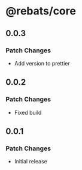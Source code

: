 # @rebats/core

## 0.0.3

### Patch Changes

- Add version to prettier

## 0.0.2

### Patch Changes

- Fixed build

## 0.0.1

### Patch Changes

- Initial release
